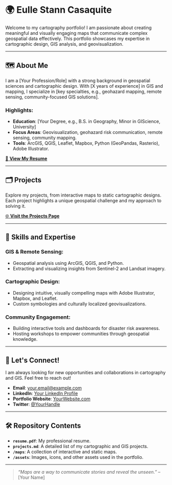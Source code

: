 # 🌍 Eulle Stann Casaquite

Welcome to my cartography portfolio! I am passionate about creating meaningful and visually engaging maps that communicate complex geospatial data effectively. This portfolio showcases my expertise in cartographic design, GIS analysis, and geovisualization.

---

## 🗺️ About Me
I am a [Your Profession/Role] with a strong background in geospatial sciences and cartographic design. With [X years of experience] in GIS and mapping, I specialize in [key specialties, e.g., geohazard mapping, remote sensing, community-focused GIS solutions].

### Highlights:
- **Education**: [Your Degree, e.g., B.S. in Geography, Minor in GIScience, University]
- **Focus Areas**: Geovisualization, geohazard risk communication, remote sensing, community mapping.
- **Tools**: ArcGIS, QGIS, Leaflet, Mapbox, Python (GeoPandas, Rasterio), Adobe Illustrator.

[📄 **View My Resume**](resume.pdf)

---

## 🗂️ Projects
Explore my projects, from interactive maps to static cartographic designs. Each project highlights a unique geospatial challenge and my approach to solving it.

[🌐 **Visit the Projects Page**](projects.md)

---

## 📜 Skills and Expertise
### GIS & Remote Sensing:
- Geospatial analysis using ArcGIS, QGIS, and Python.
- Extracting and visualizing insights from Sentinel-2 and Landsat imagery.
  
### Cartographic Design:
- Designing intuitive, visually compelling maps with Adobe Illustrator, Mapbox, and Leaflet.
- Custom symbologies and culturally localized geovisualizations.

### Community Engagement:
- Building interactive tools and dashboards for disaster risk awareness.
- Hosting workshops to empower communities through geospatial knowledge.

---

## 🔗 Let's Connect!
I am always looking for new opportunities and collaborations in cartography and GIS. Feel free to reach out!

- **Email**: [your.email@example.com](mailto:your.email@example.com)
- **LinkedIn**: [Your LinkedIn Profile](#)
- **Portfolio Website**: [YourWebsite.com](#)
- **Twitter**: [@YourHandle](#)

---

## 🛠️ Repository Contents
- **`resume.pdf`**: My professional resume.
- **`projects.md`**: A detailed list of my cartographic and GIS projects.
- **`/maps`**: A collection of interactive and static maps.
- **`/assets`**: Images, icons, and other assets used in the portfolio.

---

> *“Maps are a way to communicate stories and reveal the unseen.”* – [Your Name]
